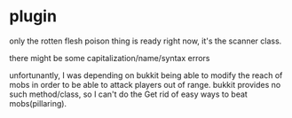 # plugin
only the rotten flesh poison thing is ready right now, it's the scanner class.

there might be some capitalization/name/syntax errors

unfortunantly, I was depending on bukkit being able to modify the reach of mobs in order to be able to attack players out of range. bukkit provides no such method/class, so I can't do the Get rid of easy ways to beat mobs(pillaring).
